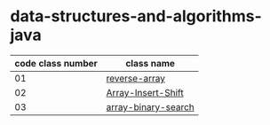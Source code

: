 # data-structures-and-algorithms-java

| **code class number** | **class name** |
| ----------------- | ------------- |
| 01 | [reverse-array](reverse-array/readme.md)
| 02 | [Array-Insert-Shift](array-insert-shift/readme.md) |
| 03 | [array-binary-search](array-binary-search/readme.md)


